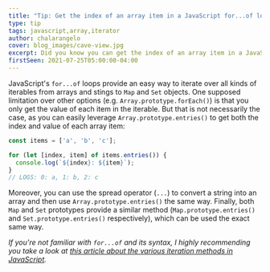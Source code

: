 ```yaml
---
title: "Tip: Get the index of an array item in a JavaScript for...of loop"
type: tip
tags: javascript,array,iterator
author: chalarangelo
cover: blog_images/cave-view.jpg
excerpt: Did you know you can get the index of an array item in a JavaScript for...of loop? Learn how with this bite-sized tip.
firstSeen: 2021-07-25T05:00:00-04:00
---
```


JavaScript's `for...of` loops provide an easy way to iterate over all kinds of iterables from arrays and stings to `Map` and `Set` objects. One supposed limitation over other options (e.g. `Array.prototype.forEach()`) is that you only get the value of each item in the iterable. But that is not necessarily the case, as you can easily leverage `Array.prototype.entries()` to get both the index and value of each array item:

```js
const items = ['a', 'b', 'c'];

for (let [index, item] of items.entries()) {
  console.log(`${index}: ${item}`);
}
// LOGS: 0: a, 1: b, 2: c
```

Moreover, you can use the spread operator (`...`) to convert a string into an array and then use `Array.prototype.entries()` the same way. Finally, both `Map` and `Set` prototypes provide a similar method (`Map.prototype.entries()` and `Set.prototype.entries()` respectively), which can be used the exact same way.

_If you're not familiar with `for...of` and its syntax, I highly recommending you take a look at [this article about the various iteration methods in JavaScript](/articles/s/javascript-for-in-for-of-foreach)._
